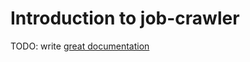 # Introduction to job-crawler

TODO: write [great documentation](http://jacobian.org/writing/great-documentation/what-to-write/)
